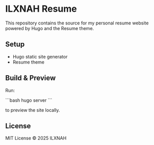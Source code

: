 # ILXNAH Resume

This repository contains the source for my personal resume website powered by Hugo and the Resume theme.

## Setup

- Hugo static site generator  
- Resume theme  

## Build & Preview

Run:

\`\`\`bash
hugo server
\`\`\`

to preview the site locally.

## License

MIT License © 2025 ILXNAH
